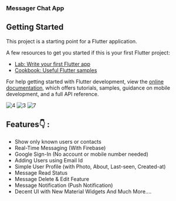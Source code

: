 ### Messager Chat App 


## Getting Started

This project is a starting point for a Flutter application.

A few resources to get you started if this is your first Flutter project:

- [Lab: Write your first Flutter app](https://docs.flutter.dev/get-started/codelab)
- [Cookbook: Useful Flutter samples](https://docs.flutter.dev/cookbook)

For help getting started with Flutter development, view the
[online documentation](https://docs.flutter.dev/), which offers tutorials,
samples, guidance on mobile development, and a full API reference.

![4](https://github.com/Muhammadjj/Flutter-Messenger-Chat-App/assets/135117937/4618502d-c0ec-4dc1-b733-9e1a724581c4)
![3](https://github.com/Muhammadjj/Flutter-Messenger-Chat-App/assets/135117937/0b288f8f-7261-4a9f-a09c-aa14fde4f9b4)
![7](https://github.com/Muhammadjj/Flutter-Messenger-Chat-App/assets/135117937/d4dfe4e9-75f3-42b1-86b3-b33450890e74)



## Features👇 :

* Show only known users or contacts
* Real-Time Messaging (With Firebase)
* Google Sign-In (No account or mobile number needed)
* Adding Users using Email Id
* Simple User Profile (with Photo, About, Last-seen, Created-at)
* Message Read Status
* Message Delete & Edit Feature
* Message Notification (Push Notification)
* Decent UI with New Material Widgets
And Much More....
